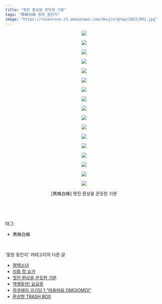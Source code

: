 ```yaml
---
title: "멋진 환상을 꾼듯한 기분"
tags: "黒蛛白蛛 동방_동인지"
image: "https://rosenrose.s3.amazonaws.com/doujin/ghap/2822/001.jpg"
---
```

<div class="article">
<p style="text-align: center; clear: none; float: none;"><img src="{{ site.imgserver1 }}/ghap/2822/001.jpg"/></p>
<p style="text-align: center; clear: none; float: none;"><img src="{{ site.imgserver1 }}/ghap/2822/002.jpg"/></p>
<p style="text-align: center; clear: none; float: none;"><img src="{{ site.imgserver1 }}/ghap/2822/003.jpg"/></p>
<p style="text-align: center; clear: none; float: none;"><img src="{{ site.imgserver1 }}/ghap/2822/004.jpg"/></p>
<p style="text-align: center; clear: none; float: none;"><img src="{{ site.imgserver1 }}/ghap/2822/005.jpg"/></p>
<p style="text-align: center; clear: none; float: none;"><img src="{{ site.imgserver1 }}/ghap/2822/006.jpg"/></p>
<p style="text-align: center; clear: none; float: none;"><img src="{{ site.imgserver1 }}/ghap/2822/007.jpg"/></p>
<p style="text-align: center; clear: none; float: none;"><img src="{{ site.imgserver1 }}/ghap/2822/008.jpg"/></p>
<p style="text-align: center; clear: none; float: none;"><img src="{{ site.imgserver1 }}/ghap/2822/009.jpg"/></p>
<p style="text-align: center; clear: none; float: none;"><img src="{{ site.imgserver1 }}/ghap/2822/010.jpg"/></p>
<p style="text-align: center; clear: none; float: none;"><img src="{{ site.imgserver1 }}/ghap/2822/011.jpg"/></p>
<p style="text-align: center; clear: none; float: none;"><img src="{{ site.imgserver1 }}/ghap/2822/012.jpg"/></p>
<p style="text-align: center; clear: none; float: none;"><img src="{{ site.imgserver1 }}/ghap/2822/013.jpg"/></p>
<p style="text-align: center; clear: none; float: none;"><img src="{{ site.imgserver1 }}/ghap/2822/014.jpg"/></p>
<p style="text-align: center; clear: none; float: none;"><img src="{{ site.imgserver1 }}/ghap/2822/015.jpg"/></p>
<p style="text-align: center; clear: none; float: none;"><img src="{{ site.imgserver1 }}/ghap/2822/016.jpg"/></p>
<p style="text-align: center; clear: none; float: none;"><img src="{{ site.imgserver1 }}/ghap/2822/017.jpg"/></p>
<p style="text-align: center; clear: none; float: none;">[黒蛛白蛛] 멋진 환상을 꾼듯한 기분</p>
<p><br/></p>
</div><br/>
<div class="tagTrail">
<p>태그: </p>
<ul>
<li>黒蛛白蛛</li>
</ul>
</div><br/>
<div class="another">
<p>'동방 동인지' 카테고리의 다른 글</p>
<ul>
<li><a href="/ghap_2824">철벽소녀</a></li>
<li><a href="/ghap_2823">리틀 팝 슈가</a></li>
<li><a href="/ghap_2822">멋진 환상을 꾼듯한 기분</a></li>
<li><a href="/ghap_2821">역행동방! 요요몽</a></li>
<li><a href="/ghap_2820">하쿠레이 괴기담 1 “마음마음 OMOIOMOI”</a></li>
<li><a href="/ghap_2819">환상향 TRASH BOX</a></li>
</ul>
</div><br/>
<div class="cb_module cb_fluid">
<div class="cb_wrt cb_profile">
</div><!-- commentList close -->
</div><br/>
